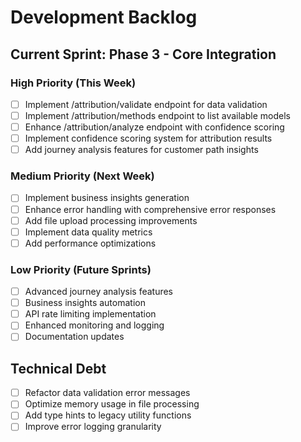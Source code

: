 # Development Backlog

## Current Sprint: Phase 3 - Core Integration

### High Priority (This Week)
- [ ] Implement /attribution/validate endpoint for data validation
- [ ] Implement /attribution/methods endpoint to list available models
- [ ] Enhance /attribution/analyze endpoint with confidence scoring
- [ ] Implement confidence scoring system for attribution results
- [ ] Add journey analysis features for customer path insights

### Medium Priority (Next Week)
- [ ] Implement business insights generation
- [ ] Enhance error handling with comprehensive error responses
- [ ] Add file upload processing improvements
- [ ] Implement data quality metrics
- [ ] Add performance optimizations

### Low Priority (Future Sprints)
- [ ] Advanced journey analysis features
- [ ] Business insights automation
- [ ] API rate limiting implementation
- [ ] Enhanced monitoring and logging
- [ ] Documentation updates

## Technical Debt
- [ ] Refactor data validation error messages
- [ ] Optimize memory usage in file processing
- [ ] Add type hints to legacy utility functions
- [ ] Improve error logging granularity